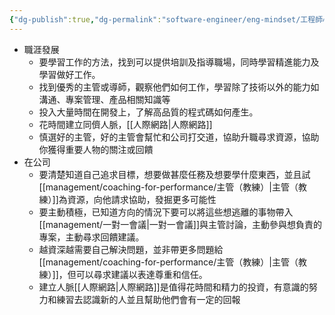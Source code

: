 ```yaml
---
{"dg-publish":true,"dg-permalink":"software-engineer/eng-mindset/工程師心態","permalink":"/software-engineer/eng-mindset/工程師心態/","title":"工程師心態"}
---
```


- 職涯發展
    - 要學習工作的方法，找到可以提供培訓及指導職場，同時學習精進能力及學習做好工作。
    - 找到優秀的主管或導師，觀察他們如何工作，學習除了技術以外的能力如溝通、專案管理、產品相關知識等
    - 投入大量時間在開發上，了解高品質的程式碼如何產生。
    - 花時間建立同儕人脈，[[人際網路\|人際網路]]
    - 慎選好的主管，好的主管會幫忙和公司打交道，協助升職尋求資源，協助你獲得重要人物的關注或回饋
- 在公司
    - 要清楚知道自己追求目標，想要做甚麼任務及想要學什麼東西，並且試[[management/coaching-for-performance/主管（教練）\|主管（教練）]]為資源，向他請求協助，發掘更多可能性
    - 要主動積極，已知道方向的情況下要可以將這些想逃離的事物帶入 [[management/一對一會議\|一對一會議]]與主管討論，主動參與想負責的專案，主動尋求回饋建議。
    - 越資深越需要自己解決問題，並非帶更多問題給[[management/coaching-for-performance/主管（教練）\|主管（教練）]]，但可以尋求建議以表達尊重和信任。
    - 建立人脈[[人際網路\|人際網路]]是值得花時間和精力的投資，有意識的努力和練習去認識新的人並且幫助他們會有一定的回報